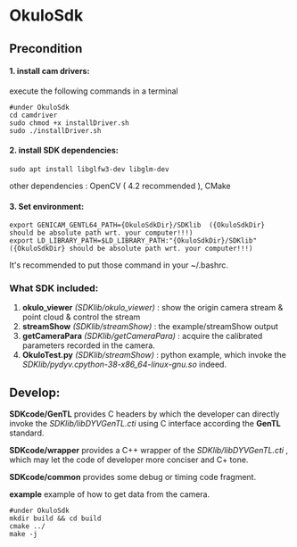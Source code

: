 # OkuloSdk

## Precondition

#### 1. install cam drivers:

execute the following commands in a terminal

```
#under OkuloSdk
cd camdriver
sudo chmod +x installDriver.sh
sudo ./installDriver.sh
```

#### 2. install SDK dependencies: 

```
sudo apt install libglfw3-dev libglm-dev
```

other dependencies : OpenCV ( 4.2 recommended ), CMake

#### 3. Set environment: 

```
export GENICAM_GENTL64_PATH={OkuloSdkDir}/SDKlib  ({OkuloSdkDir} should be absolute path wrt. your computer!!!)
export LD_LIBRARY_PATH=$LD_LIBRARY_PATH:"{OkuloSdkDir}/SDKlib"  ({OkuloSdkDir} should be absolute path wrt. your computer!!!)
```

It's recommended to put those command in your  ~/.bashrc.

### What SDK included:

1. **okulo_viewer** *(SDKlib/okulo_viewer)* : show the origin camera stream & point cloud & control the stream
2. **streamShow** *(SDKlib/streamShow)* : the example/streamShow output
3. **getCameraPara** *(SDKlib/getCameraPara)* : acquire the calibrated parameters recorded in the camera.
4. **OkuloTest.py** *(SDKlib/streamShow)* : python example, which invoke the *SDKlib/pydyv.cpython-38-x86_64-linux-gnu.so* indeed.



## Develop:

**SDKcode/GenTL** provides C headers by which the developer can directly invoke the *SDKlib/libDYVGenTL.cti*  using  C interface according the **GenTL** standard.

**SDKcode/wrapper** provides a C++ wrapper of the *SDKlib/libDYVGenTL.cti* , which may let the code of developer more conciser and C+ tone.

**SDKcode/common** provides some debug or timing code fragment.

**example** example of how to get data from the camera.

```
#under OkuloSdk
mkdir build && cd build
cmake ../
make -j
```



